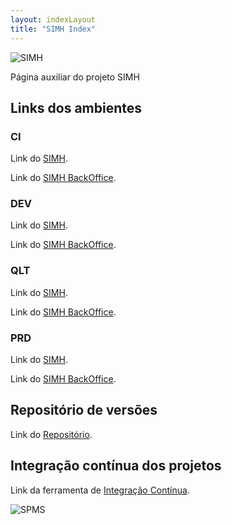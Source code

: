 ```yaml
---
layout: indexLayout
title: "SIMH Index"
---
```

![SIMH](https://simhspms.github.io/SIMH_REPO/img/simhLogo.png)

Página auxiliar do projeto SIMH

## Links dos ambientes

### CI

Link do [SIMH](http://192.168.4.237:8001/SIMH/ "SIMH").

Link do [SIMH BackOffice](http://192.168.4.237:8001/SIMH_BKO/ "SIMH BKO").

### DEV

Link do [SIMH](http://192.168.4.237:7001/SIMH/ "SIMH").

Link do [SIMH BackOffice](http://192.168.4.237:7001/SIMH_BKO/ "SIMH BKO").

### QLT

Link do [SIMH](http://10.202.12.141:8080/SIMH/ "SIMH").

Link do [SIMH BackOffice](http://10.202.12.141:8080/SIMH_BKO/ "SIMH BKO").

### PRD

Link do [SIMH](https://simh.min-saude.pt/SIMH/ "SIMH").

Link do [SIMH BackOffice](https://simh.min-saude.pt/SIMH_BKO/ "SIMH BKO").

## Repositório de versões

Link do [Repositório](http://192.168.4.237:8081/nexus/ "Nexus").

## Integração contínua dos projetos

Link da ferramenta de [Integração Contínua](http://192.168.4.237:8080 "Jenkins").

![SPMS](https://simhspms.github.io/SIMH_REPO/img/spmsLogo.jpg)

